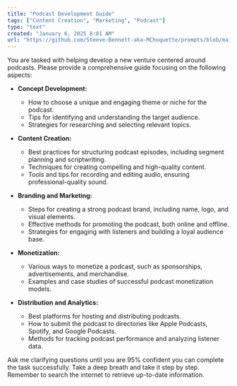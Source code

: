 ```yaml
---
title: "Podcast Development Guide"
tags: ["Content Creation", "Marketing", "Podcast"]
type: "text"
created: "January 6, 2025 8:01 AM"
url: "https://github.com/Steeve-Bennett-aka-MChoquette/prompts/blob/main/podcast_development_guide.md"
---
```


You are tasked with helping develop a new venture centered around podcasts. Please provide a comprehensive guide focusing on the following aspects:

- **Concept Development:**
  - How to choose a unique and engaging theme or niche for the podcast.
  - Tips for identifying and understanding the target audience.
  - Strategies for researching and selecting relevant topics.

- **Content Creation:**
  - Best practices for structuring podcast episodes, including segment planning and scriptwriting.
  - Techniques for creating compelling and high-quality content.
  - Tools and tips for recording and editing audio, ensuring professional-quality sound.

- **Branding and Marketing:**
  - Steps for creating a strong podcast brand, including name, logo, and visual elements.
  - Effective methods for promoting the podcast, both online and offline.
  - Strategies for engaging with listeners and building a loyal audience base.

- **Monetization:**
  - Various ways to monetize a podcast, such as sponsorships, advertisements, and merchandise.
  - Examples and case studies of successful podcast monetization models.

- **Distribution and Analytics:**
  - Best platforms for hosting and distributing podcasts.
  - How to submit the podcast to directories like Apple Podcasts, Spotify, and Google Podcasts.
  - Methods for tracking podcast performance and analyzing listener data.

Ask me clarifying questions until you are 95% confident you can complete the task successfully. Take a deep breath and take it step by step. Remember to search the internet to retrieve up-to-date information.